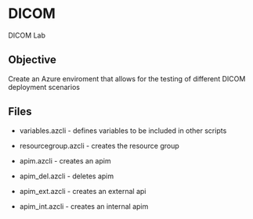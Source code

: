 # DICOM
DICOM Lab

## Objective
Create an Azure enviroment that allows for the testing of different DICOM deployment scenarios

## Files
- variables.azcli - defines variables to be included in other scripts
- resourcegroup.azcli - creates the resource group

- apim.azcli - creates an apim
- apim_del.azcli - deletes apim
- apim_ext.azcli - creates an external api
- apim_int.azcli - creates an internal apim